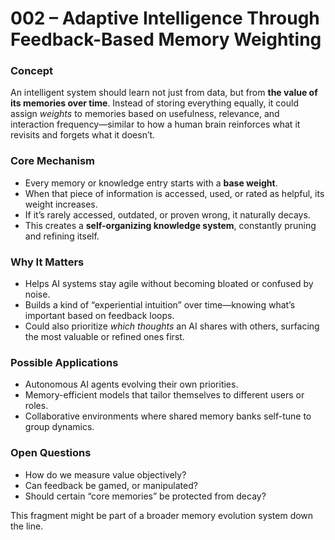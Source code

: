 # 002 – Adaptive Intelligence Through Feedback-Based Memory Weighting

### Concept

An intelligent system should learn not just from data, but from **the value of its memories over time**. Instead of storing everything equally, it could assign *weights* to memories based on usefulness, relevance, and interaction frequency—similar to how a human brain reinforces what it revisits and forgets what it doesn’t.

### Core Mechanism

- Every memory or knowledge entry starts with a **base weight**.
- When that piece of information is accessed, used, or rated as helpful, its weight increases.
- If it’s rarely accessed, outdated, or proven wrong, it naturally decays.
- This creates a **self-organizing knowledge system**, constantly pruning and refining itself.

### Why It Matters

- Helps AI systems stay agile without becoming bloated or confused by noise.
- Builds a kind of “experiential intuition” over time—knowing what’s important based on feedback loops.
- Could also prioritize *which thoughts* an AI shares with others, surfacing the most valuable or refined ones first.

### Possible Applications

- Autonomous AI agents evolving their own priorities.
- Memory-efficient models that tailor themselves to different users or roles.
- Collaborative environments where shared memory banks self-tune to group dynamics.

### Open Questions

- How do we measure value objectively?
- Can feedback be gamed, or manipulated?
- Should certain “core memories” be protected from decay?

This fragment might be part of a broader memory evolution system down the line.
